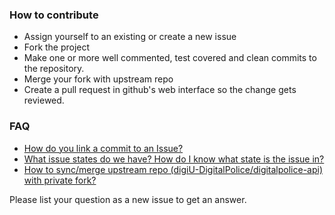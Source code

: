 ### How to contribute

- Assign yourself to an existing or create a new issue
- Fork the project
- Make one or more well commented, test covered and clean commits to the repository.
- Merge your fork with upstream repo
- Create a pull request in github's web interface so the change gets reviewed.

### FAQ

- [How do you link a commit to an Issue?](https://github.com/digiU-DigitalPolice/digitalpolice-api/issues/14)
- [What issue states do we have? How do I know what state is the issue in?](https://github.com/digiU-DigitalPolice/digitalpolice-api/issues/17)
- [How to sync/merge upstream repo (digiU-DigitalPolice/digitalpolice-api) with private fork?](https://github.com/digiU-DigitalPolice/digitalpolice-api/issues/24)

Please list your question as a new issue to get an answer.
